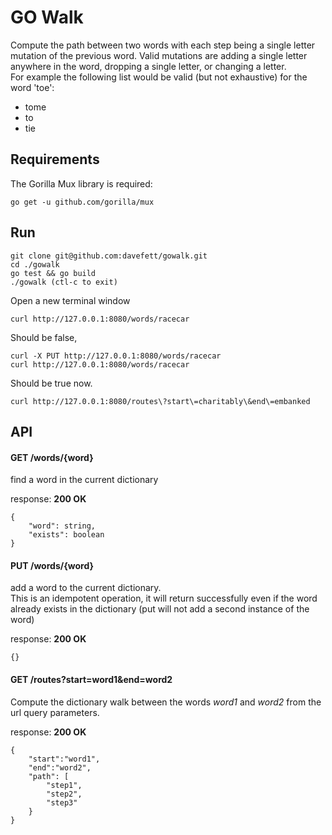 # GO Walk
Compute the path between two words with each step being a single letter mutation of the previous word. 
Valid mutations are adding a single letter anywhere in the word, dropping a single letter, or changing a letter.  
For example the following list would be valid (but not exhaustive) for the word 'toe': 
 * tome
 * to
 * tie

## Requirements
The Gorilla Mux library is required: 
   
    go get -u github.com/gorilla/mux 
    
    
## Run
    git clone git@github.com:davefett/gowalk.git
    cd ./gowalk
    go test && go build
    ./gowalk (ctl-c to exit)
    
Open a new terminal window

    curl http://127.0.0.1:8080/words/racecar

Should be false, 

    curl -X PUT http://127.0.0.1:8080/words/racecar    
    curl http://127.0.0.1:8080/words/racecar

Should be true now.

    curl http://127.0.0.1:8080/routes\?start\=charitably\&end\=embanked 
    
## API

#### GET /words/{word}
find a word in the current dictionary

response: **200 OK**

    {
        "word": string,
        "exists": boolean
    }

#### PUT /words/{word}
add a word to the current dictionary.  
This is an idempotent operation, it will return successfully even if the word already exists in the dictionary (put 
will not add a second instance of the word)

response: **200 OK**

    {}
 
#### GET /routes?start=word1&end=word2
Compute the dictionary walk between the words _word1_ and _word2_ from the url query parameters.

response: **200 OK**

    {
        "start":"word1",
        "end":"word2",
        "path": [
            "step1",
            "step2",
            "step3"
        }
    }
 
 